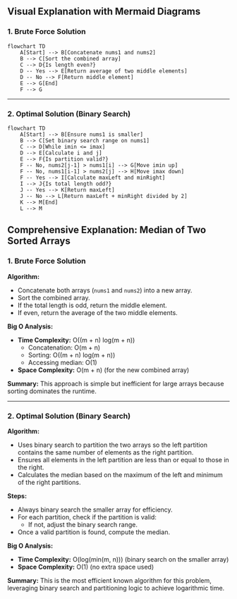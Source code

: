 ## Visual Explanation with Mermaid Diagrams

### 1. Brute Force Solution

```mermaid
flowchart TD
	A[Start] --> B[Concatenate nums1 and nums2]
	B --> C[Sort the combined array]
	C --> D{Is length even?}
	D -- Yes --> E[Return average of two middle elements]
	D -- No --> F[Return middle element]
	E --> G[End]
	F --> G
```

---

### 2. Optimal Solution (Binary Search)

```mermaid
flowchart TD
    A[Start] --> B[Ensure nums1 is smaller]
    B --> C[Set binary search range on nums1]
    C --> D[While imin <= imax]
    D --> E[Calculate i and j]
    E --> F{Is partition valid?}
    F -- No, nums2[j-1] > nums1[i] --> G[Move imin up]
    F -- No, nums1[i-1] > nums2[j] --> H[Move imax down]
    F -- Yes --> I[Calculate maxLeft and minRight]
    I --> J{Is total length odd?}
    J -- Yes --> K[Return maxLeft]
    J -- No --> L[Return maxLeft + minRight divided by 2]
    K --> M[End]
    L --> M
```
## Comprehensive Explanation: Median of Two Sorted Arrays

### 1. Brute Force Solution

**Algorithm:**
- Concatenate both arrays (`nums1` and `nums2`) into a new array.
- Sort the combined array.
- If the total length is odd, return the middle element.
- If even, return the average of the two middle elements.

**Big O Analysis:**
- **Time Complexity:** O((m + n) log(m + n))
	- Concatenation: O(m + n)
	- Sorting: O((m + n) log(m + n))
	- Accessing median: O(1)
- **Space Complexity:** O(m + n) (for the new combined array)

**Summary:**
This approach is simple but inefficient for large arrays because sorting dominates the runtime.

---

### 2. Optimal Solution (Binary Search)

**Algorithm:**
- Uses binary search to partition the two arrays so the left partition contains the same number of elements as the right partition.
- Ensures all elements in the left partition are less than or equal to those in the right.
- Calculates the median based on the maximum of the left and minimum of the right partitions.

**Steps:**
- Always binary search the smaller array for efficiency.
- For each partition, check if the partition is valid:
	- If not, adjust the binary search range.
- Once a valid partition is found, compute the median.

**Big O Analysis:**
- **Time Complexity:** O(log(min(m, n))) (binary search on the smaller array)
- **Space Complexity:** O(1) (no extra space used)

**Summary:**
This is the most efficient known algorithm for this problem, leveraging binary search and partitioning logic to achieve logarithmic time.
